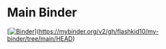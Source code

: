 # Main Binder



[[![Binder](https://mybinder.org/badge_logo.svg)](https://mybinder.org/v2/gh/flashkid10/my-binder/main)](https://mybinder.org/v2/gh/flashkid10/my-binder/tree/main/HEAD)

